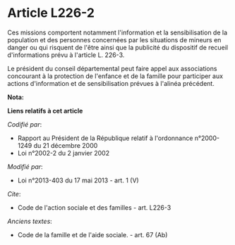 # Article L226-2

Ces missions comportent notamment l'information et la sensibilisation de la population et des personnes concernées par les
situations de mineurs en danger ou qui risquent de l'être ainsi que la publicité du dispositif de recueil d'informations
prévu à l'article L. 226-3. 

Le président du conseil départemental peut faire appel aux associations concourant à la protection de l'enfance et de la
famille pour participer aux actions d'information et de sensibilisation prévues à l'alinéa précédent.

**Nota:**



**Liens relatifs à cet article**

_Codifié par_:

  - Rapport au Président de la République relatif à l'ordonnance n°2000-1249 du 21 décembre 2000
  - Loi n°2002-2 du 2 janvier 2002

_Modifié par_:

  - Loi n°2013-403 du 17 mai 2013 - art. 1 (V)

_Cite_:

  - Code de l'action sociale et des familles - art. L226-3

_Anciens textes_:

  - Code de la famille et de l'aide sociale. - art. 67 (Ab)
